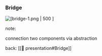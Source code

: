 ### Bridge <!-- element style="display:none" -->

![[bridge-1.png | 500 ]](https://refactoring.guru/design-patterns/bridge)

note: 

connection two components via abstraction

back: [[📖 presentation#Bridge]] <!-- element style="display:none" -->